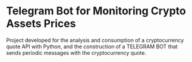 # Telegram Bot for Monitoring Crypto Assets Prices

Project developed for the analysis and consumption of a cryptocurrency quote API with Python, and the construction of a TELEGRAM BOT that sends periodic messages with the cryptocurrency quote.
